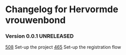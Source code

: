 Changelog for Hervormde vrouwenbond
=========

### Version 0.0.1 UNRELEASED

[508](https://dev.azure.com/Evisi/Hervormde%20vrouwenbond%20MyHolidayPortal/_workitems/edit/508) Set-up the project
[465](https://dev.azure.com/Evisi/Hervormde%20vrouwenbond%20MyHolidayPortal/_workitems/edit/465) Set-up the registration flow

